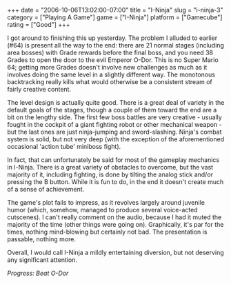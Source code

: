 +++
date = "2006-10-06T13:02:00-07:00"
title = "I-Ninja"
slug = "i-ninja-3"
category = ["Playing A Game"]
game = ["I-Ninja"]
platform = ["Gamecube"]
rating = ["Good"]
+++

I got around to finishing this up yesterday.  The problem I alluded to earlier (#64) is present all the way to the end: there are 21 normal stages (including area bosses) with Grade rewards before the final boss, and you need 38 Grades to open the door to the evil Emperor O-Dor.  This is no Super Mario 64; getting more Grades doesn't involve new challenges as much as it involves doing the same level in a slightly different way.  The monotonous backtracking really kills what would otherwise be a consistent stream of fairly creative content.

The level design is actually quite good.  There is a great deal of variety in the default goals of the stages, though a couple of them toward the end are a bit on the lengthy side.  The first few boss battles are very creative - usually fought in the cockpit of a giant fighting robot or other mechanical weapon - but the last ones are just ninja-jumping and sword-slashing.  Ninja's combat system is solid, but not very deep (with the exception of the aforementioned occasional 'action tube' miniboss fight).

In fact, that can unfortunately be said for most of the gameplay mechanics in I-Ninja.  There is a great variety of obstacles to overcome, but the vast majority of it, including fighting, is done by tilting the analog stick and/or pressing the B button.  While it is fun to do, in the end it doesn't create much of a sense of achievement.

The game's plot fails to impress, as it revolves largely around juvenile humor (which, somehow, managed to produce several voice-acted cutscenes).  I can't really comment on the audio, because I had it muted the majority of the time (other things were going on).  Graphically, it's par for the times, nothing mind-blowing but certainly not bad.  The presentation is passable, nothing more.

Overall, I would call I-Ninja a mildly entertaining diversion, but not deserving any significant attention.

<i>Progress: Beat O-Dor</i>